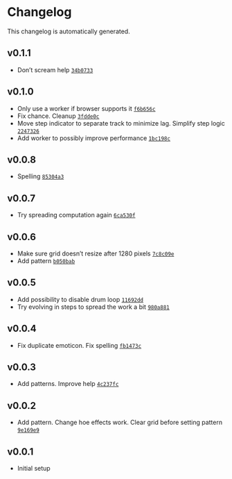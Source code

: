 # Changelog

This changelog is automatically generated.

## v0.1.1

- Don’t scream help [`34b0733`](../../commit/34b0733d53fefcbc11cd2c3d7c12f1cf0c54e084)

## v0.1.0

- Only use a worker if browser supports it [`f6b656c`](../../commit/f6b656c1b538492a7022cb7782ba25632cc26f60)
- Fix chance. Cleanup [`3fdde0c`](../../commit/3fdde0c8e671c904fd364d3a76b22b35e9d0b9cd)
- Move step indicator to separate track to minimize lag. Simplify step logic [`2247326`](../../commit/22473262aede486e98b1dda6625fc7ad5644a5e2)
- Add worker to possibly improve performance [`1bc198c`](../../commit/1bc198c56e8904e4101489a6ada6b3586747ac0a)

## v0.0.8

- Spelling [`85304a3`](../../commit/85304a32820aa8aed0d7101cf893ca9f4a33cab1)

## v0.0.7

- Try spreading computation again [`6ca530f`](../../commit/6ca530f80f167b2c02381394a8edae8ec490f116)

## v0.0.6

- Make sure grid doesn’t resize after 1280 pixels [`7c8c09e`](../../commit/7c8c09ee1542a7659d36da44a8f42e9a373a3e8b)
- Add pattern [`b050bab`](../../commit/b050babf25d84a3583d6f469530ab2ddad4b31ac)

## v0.0.5

- Add possibility to disable drum loop [`11692dd`](../../commit/11692dd9f03581bb6773a8df314d3780964d1a3f)
- Try evolving in steps to spread the work a bit [`980a881`](../../commit/980a88190e7adab9df67fc84d734a50a3b069663)

## v0.0.4

- Fix duplicate emoticon. Fix spelling [`fb1473c`](../../commit/fb1473c72d3977eaa7748f5071f473d5acc6009d)

## v0.0.3

- Add patterns. Improve help [`4c237fc`](../../commit/4c237fca5dcb4b3820b5bbd563b781da587741f5)

## v0.0.2

- Add pattern. Change hoe effects work. Clear grid before setting pattern [`9e169e9`](../../commit/9e169e904e0bac21adc6aea2c2868a05595d2763)

## v0.0.1

- Initial setup
